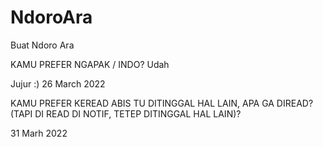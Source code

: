 # NdoroAra
Buat Ndoro Ara

KAMU PREFER NGAPAK / INDO? Udah

Jujur :)
26 March 2022



KAMU PREFER KEREAD ABIS TU DITINGGAL HAL LAIN,
APA GA DIREAD? (TAPI DI READ DI NOTIF, TETEP DITINGGAL HAL LAIN)?

31 Marh 2022
